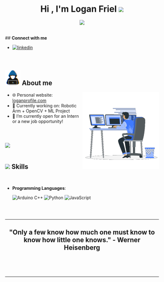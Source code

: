 <h1 align="center"><b>Hi , I'm Logan Friel </b><img src="https://media.giphy.com/media/hvRJCLFzcasrR4ia7z/giphy.gif" width="35"></h1>

<p align="center">
  <a href="https://github.com/DenverCoder1/readme-typing-svg">
    <img src="https://readme-typing-svg.herokuapp.com?font=Time+New+Roman&color=cyan&size=25&center=true&vCenter=true&width=600&height=100&lines=;++;Self-taught+Front-End+Developer,;Mechanical+Engineering+Student,;Active+Learner/Researcher,;Robots+are+cool!">
  </a>
</p>

<br>
## <b>Connect with me</b>

<div align="left">
  <ul>
    <li>
      <a href="https://linkedin.com/in/loganfriel" target="_blank">
        <img src="https://img.shields.io/badge/linkedin:%20Logan Friel-%2300acee.svg?color=405DE6&style=for-the-badge&logo=linkedin&logoColor=white" alt="linkedin" style="margin-bottom: 5px;"/>
      </a>
    </li>
  </ul>
</div>

<br>

## <picture><img src="https://github.com/0xAbdulKhalid/0xAbdulKhalid/raw/main/assets/mdImages/about_me.gif" width="50px"></picture> **About me**

<picture> 
  <img align="right" src="https://github.com/0xAbdulKhalid/0xAbdulKhalid/raw/main/assets/mdImages/Right_Side.gif" width="250px">
</picture>

- 🌐 Personal website: [loganprofile.com](https://www.loganprofile.com)
- 🤖 Currently working on: Robotic Arm + OpenCV + ML Project
- 💼 I’m currently open for an Intern or a new job opportunity!

<br><br>

<img src="https://user-images.githubusercontent.com/73097560/115834477-dbab4500-a447-11eb-908a-139a6edaec5c.gif"><br><br>

## <img src="https://media2.giphy.com/media/QssGEmpkyEOhBCb7e1/giphy.gif?cid=ecf05e47a0n3gi1bfqntqmob8g9aid1oyj2wr3ds3mg700bl&rid=giphy.gif" width="25"><b> Skills</b>

<br>

<p align="center">

- **Programming Languages**:

  ![Arduino C++](https://img.shields.io/badge/Arduino%20C++-00979D?style=for-the-badge&logo=arduino&logoColor=white)
  ![Python](https://img.shields.io/badge/Python%20-%2314354C.svg?style=for-the-badge&logo=python&logoColor=white)
  ![JavaScript](https://img.shields.io/badge/JavaScript%20-%23F7DF1E.svg?style=for-the-badge&logo=javascript&logoColor=black)

</p>

<br><br>

---



<div align="center">

## <b>"Only a few know how much one must know to know how little one knows." - Werner Heisenberg</b>

</div>

<br><br><br>

---
